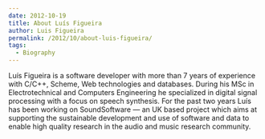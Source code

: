 ```yaml
---
date: 2012-10-19
title: About Luís Figueira
author: Luis Figueira
permalink: /2012/10/about-luis-figueira/
tags:
  - Biography
---
```

Luís Figueira is a software developer with more than 7 years of experience with C/C++, Scheme, Web technologies and databases. During his MSc in Electrotechnical and Computers Engineering he specialized in digital signal processing with a focus on speech synthesis. For the past two years Luís has been working on SoundSoftware — an UK based project which aims at supporting the sustainable development and use of software and data to enable high quality research in the audio and music research community.

